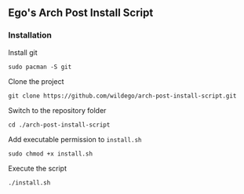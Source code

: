 ## Ego's Arch Post Install Script

### Installation

Install git

    sudo pacman -S git

Clone the project

    git clone https://github.com/wildego/arch-post-install-script.git

Switch to the repository folder

    cd ./arch-post-install-script

Add executable permission to `install.sh`

    sudo chmod +x install.sh

Execute the script

    ./install.sh
